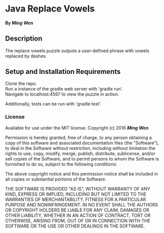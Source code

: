 # Java Replace Vowels

#### By _Ming Wen_

## Description

The replace vowels puzzle outputs a user-defined phrase with vowels replaced by dashes.

## Setup and Installation Requirements

  Clone the repo.  
  Run a instance of the gradle web server with 'gradle run'.  
  Navigate to localhost:4567 to view the puzzle in action.
  
  Additionally, tests can be run with 'gradle test'.

### License

Available for use under the MIT license.
Copyright (c) 2016 **_Ming Wen_**

  Permission is hereby granted, free of charge, to any person obtaining a copy of this software and associated documentation files (the "Software"), to deal in the Software without restriction, including without limitation the rights to use, copy, modify, merge, publish, distribute, sublicense, and/or sell copies of the Software, and to permit persons to whom the Software is furnished to do so, subject to the following conditions:

  The above copyright notice and this permission notice shall be included in all copies or substantial portions of the Software.

  THE SOFTWARE IS PROVIDED "AS IS", WITHOUT WARRANTY OF ANY KIND, EXPRESS OR IMPLIED, INCLUDING BUT NOT LIMITED TO THE WARRANTIES OF MERCHANTABILITY, FITNESS FOR A PARTICULAR PURPOSE AND NONINFRINGEMENT. IN NO EVENT SHALL THE AUTHORS OR COPYRIGHT HOLDERS BE LIABLE FOR ANY CLAIM, DAMAGES OR OTHER LIABILITY, WHETHER IN AN ACTION OF CONTRACT, TORT OR OTHERWISE, ARISING FROM, OUT OF OR IN CONNECTION WITH THE SOFTWARE OR THE USE OR OTHER DEALINGS IN THE SOFTWARE.
